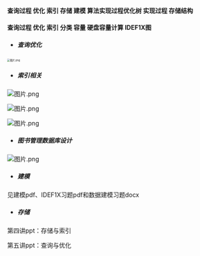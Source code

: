 #### 查询过程 优化 索引 存储 建模 算法实现过程优化树 实现过程 存储结构 

#### 查询过程 优化 索引 分类 容量 硬盘容量计算 IDEF1X图



- ##### 查询优化

<img src="https://s2.loli.net/2021/12/24/gR12BtpKxMFrWTd.png" alt="图片.png" style="zoom:40%;" />

- ##### 索引相关

![图片.png](https://s2.loli.net/2021/12/24/TZD3bqecpP4nFfl.png)

![图片.png](https://s2.loli.net/2021/12/24/AJosC1r5QT9H7vD.png)

![图片.png](https://s2.loli.net/2021/12/24/N2sDlbtT6kEwSHn.png)

- ##### 图书管理数据库设计

![图片.png](https://s2.loli.net/2021/12/24/T53XxHyBn4YZEdq.png)

- ##### 建模

见建模pdf、IDEF1X习题pdf和数据建模习题docx

- ##### 存储

第四讲ppt：存储与索引

第五讲ppt：查询与优化


